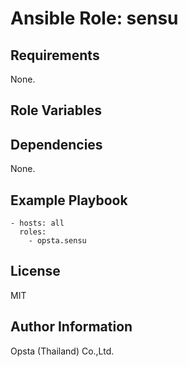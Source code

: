 # Ansible Role: sensu



## Requirements

None.

## Role Variables



## Dependencies

None.

## Example Playbook

    - hosts: all
      roles:
        - opsta.sensu


## License

MIT

## Author Information

Opsta (Thailand) Co.,Ltd.
